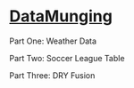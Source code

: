 # [DataMunging](http://codekata.com/kata/kata04-data-munging/)

Part One: Weather Data

Part Two: Soccer League Table

Part Three: DRY Fusion
